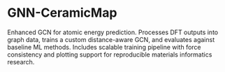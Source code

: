 # GNN-CeramicMap
Enhanced GCN for atomic energy prediction. Processes DFT outputs into graph data, trains a custom distance-aware GCN, and evaluates against baseline ML methods. Includes scalable training pipeline with force consistency and plotting support for reproducible materials informatics research.
